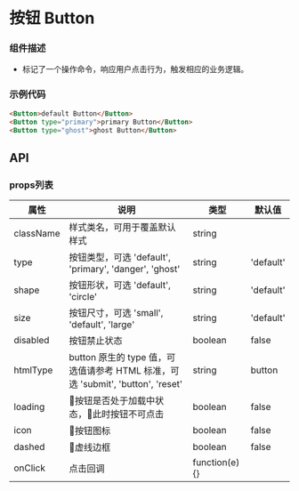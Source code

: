 # 按钮 Button

### 组件描述
- 标记了一个操作命令，响应用户点击行为，触发相应的业务逻辑。

### 示例代码

```html
<Button>default Button</Button>
<Button type="primary">primary Button</Button>
<Button type="ghost">ghost Button</Button>
```

## API

### props列表

| 属性 | 说明 | 类型 | 默认值 |
|----|-----|------|------|
| className | 样式类名，可用于覆盖默认样式 | string |  |
| type | 按钮类型，可选 'default', 'primary', 'danger', 'ghost' | string | 'default' |
| shape | 按钮形状，可选 'default', 'circle' | string | 'default' |
| size | 按钮尺寸，可选 'small', 'default', 'large' | string | 'default' |
| disabled | 按钮禁止状态 | boolean | false |
| htmlType | button 原生的 type 值，可选值请参考 HTML 标准，可选 'submit', 'button', 'reset' | string | button |
| loading | 按钮是否处于加载中状态，此时按钮不可点击 | boolean | false |
| icon | 按钮图标 | boolean | false |
| dashed | 虚线边框 | boolean | false |
| onClick | 点击回调 | function(e) {} |  |
